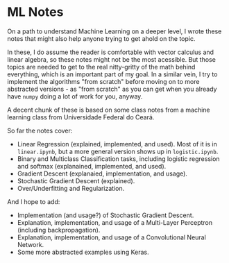 # ML Notes

On a path to understand Machine Learning on a deeper level, I wrote these notes that might also help anyone trying to get ahold on the topic.

In these, I do assume the reader is comfortable with vector calculus and linear algebra, so these notes might not be the most acessible. But those topics are needed to get to the real nitty-gritty of the math behind everything, which is an important part of my goal. In a similar vein, I try to implement the algorithms "from scratch" before moving on to more abstracted versions - as "from scratch" as you can get when you already have `numpy` doing a lot of work for you, anyway.

A decent chunk of these is based on some class notes from a machine learning class from Universidade Federal do Ceará.

So far the notes cover:
* Linear Regression (explained, implemented, and used). Most of it is in `linear.ipynb`, but a more general version shows up in `logistic.ipynb`.
* Binary and Multiclass Classification tasks, including logistic regression and softmax (explanained, implemented, and used).
* Gradient Descent (explanaied, implementation, and usage).
* Stochastic Gradient Descent (explained).
* Over/Underfitting and Regularization.

And I hope to add:
* Implementation (and usage?) of Stochastic Gradient Descent.
* Explanation, implementation, and usage of a Multi-Layer Perceptron (including backpropagation).
* Explanation, implementation, and usage of a Convolutional Neural Network.
* Some more abstracted examples using Keras.